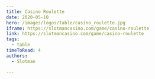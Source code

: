 ```yaml
---
title: Casino Roulette
date: 2020-05-10
hero: /images/logos/table/casino_roulette.jpg
iframe: https://slotmancasino.com/game/casino-roulette
link: https://slotmancasino.com/game/casino-roulette
tags: 
  - table
timeToRead: 4
authors:
  - Slotman

---
```

